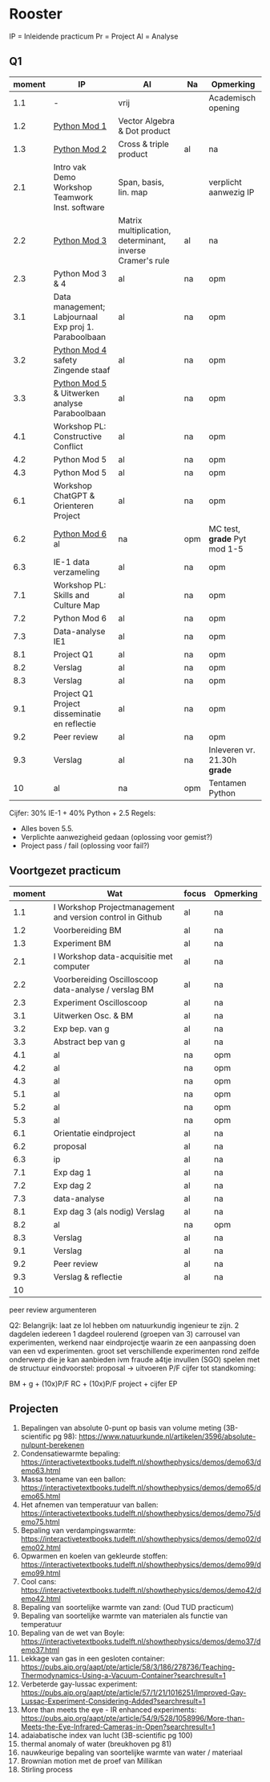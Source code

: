 # Rooster

IP = Inleidende practicum
Pr = Project
Al = Analyse

## Q1

| moment | IP | Al | Na | Opmerking
|  ---   | --- | ----  | --- | --- |
| 1.1 | - | vrij | | Academisch opening |
| 1.2 |  [Python Mod 1](https://contemporary-physicslab.github.io/FYPLC/main/Course%20files/Notebook%201/Notebook%201%20Python%20Basics.html) | Vector Algebra & Dot product | | 
| 1.3 |  [Python Mod 2](https://contemporary-physicslab.github.io/FYPLC/main/Course%20files/Notebook%202/Notebook%202%20Functions.html) | Cross & triple product| al | na | opm |
| 2.1 |  Intro vak <br> Demo <br> Workshop Teamwork <br> Inst. software | Span, basis, lin. map | | verplicht aanwezig IP|
| 2.2 |  [Python Mod 3](https://contemporary-physicslab.github.io/FYPLC/main/Course%20files/Notebook%203/Notebook%203%20Program%20Flow%20Control.html) | Matrix multiplication, determinant, inverse Cramer's rule| al | na | opm |
| 2.3 |  Python Mod 3 & 4| al | na | opm |
| 3.1 |  Data management; Labjournaal <br> Exp proj 1. Paraboolbaan | al | na | opm | P/F |
| 3.2 |  [Python Mod 4](https://contemporary-physicslab.github.io/FYPLC/main/Course%20files/Notebook%204/Notebook%204%20Scientific%20Computing.html) <br> safety <br> Zingende staaf| al | na | opm |
| 3.3 |  [Python Mod 5](https://contemporary-physicslab.github.io/FYPLC/main/Course%20files/Notebook%205/Notebook%205%20Data%20in%20Python.html) & Uitwerken analyse Paraboolbaan| al | na | opm | P/F |
| 4.1 |  Workshop PL: Constructive Conflict | al | na | opm | verplichte aanwezigheid |
| 4.2 |  Python Mod 5 | al | na | opm |
| 4.3 |  Python Mod 5| al | na | opm | 
| 6.1 |  Workshop ChatGPT & Orienteren Project | al | na | opm | verplichte aanwezigheid |
| 6.2 |  [Python Mod 6](https://contemporary-physicslab.github.io/FYPLC/main/Course%20files/Notebook%206/Notebook%206%20Measurement%20uncertainty.html) al | na | opm | MC test, **grade** Pyt mod 1-5|
| 6.3 |  IE-1 data verzameling | al | na | opm| Experiment - verplichte aanwezigheid|
| 7.1 |  Workshop PL: Skills and Culture Map | al | na | opm| verplichte aanwezigheid |
| 7.2 |  Python Mod 6 | al | na | opm |
| 7.3 |  Data-analyse IE1| al | na | opm| verplichte aanwezigheid|
| 8.1 |  Project Q1 | al | na | opm| 
| 8.2 |  Verslag | al | na | opm |
| 8.3 |  Verslag| al | na | opm |
| 9.1 |  Project Q1 Project disseminatie en reflectie| al | na | opm |
| 9.2 |  Peer review | al | na | opm |
| 9.3 |  Verslag| al | na | Inleveren vr. 21.30h <br> **grade** |
| 10  | al | na | opm | Tentamen Python | **grade** |

Cijfer: 30% IE-1 + 40% Python + 2.5
Regels: 
- Alles boven 5.5. 
- Verplichte aanwezigheid gedaan (oplossing voor gemist?)
- Project pass / fail (oplossing voor fail?)


## Voortgezet practicum
| moment | Wat | focus | Opmerking |
|  ---   | --- | ----  | --- |
| 1.1 | I Workshop Projectmanagement and version control in Github | al | na | opm |
| 1.2 |  Voorbereiding BM  | al | na | opm |
| 1.3 |  Experiment BM | al | na | opm |
| 2.1 | I Workshop data-acquisitie met computer | al | na | opm |
| 2.2 |  Voorbereiding Oscilloscoop <br> data-analyse / verslag BM | al | na | opm |
| 2.3 |  Experiment Oscilloscoop | al | na | opm |
| 3.1 |  Uitwerken Osc. & BM | al | na |  zelfstandig <br> Inleveren verslag BM & labjournaal RC <br> **grade** |
| 3.2 |  Exp bep. van g | al | na | opm |
| 3.3 |  Abstract bep van g | al | na | inl. abstract <br> **grade** |
| 4.1 | al | na | opm | | al | na | opm |
| 4.2 | al | na | opm | | al | na | opm |
| 4.3 | al | na | opm | | al | na | opm |
| 5.1 | al | na | opm |  | al | na | opm |
| 5.2 | al | na | opm | |  |
| 5.3 | al | na | opm |  | al | na | opm |
| 6.1 |  Orientatie eindproject | al | na | opm |
| 6.2 |  proposal| al | na | P/F|
| 6.3 | ip | al | na | opm | 
| 7.1 |   Exp dag 1 | al | na | opm |
| 7.2 |   Exp dag 2 | al | na | opm |
| 7.3 |   data-analyse | al | na | opm | zelfstandig |
| 8.1 |   Exp dag 3 (als nodig) Verslag | al | na | opm |
| 8.2 | al | na | opm | 
| 8.3 |  Verslag | al | na | opm |
| 9.1 |  Verslag | al | na | opm |
| 9.2 |  Peer review | al | na | P/F |
| 9.3 |  Verslag & reflectie | al | na | **grade** |
| 10  | 

peer review
argumenteren

Q2: 
Belangrijk: laat ze lol hebben om natuurkundig ingenieur te zijn.
2 dagdelen iedereen
1 dagdeel roulerend  (groepen van 3)
carrousel van experimenten, werkend naar eindprojectje waarin ze een aanpassing doen van een vd experimenten.
groot set verschillende experimenten rond zelfde onderwerp die je kan aanbieden ivm fraude
a4tje invullen (SGO) spelen met de structuur
eindvoorstel: proposal -> uitvoeren P/F
cijfer tot standkoming: 

BM + g + (10x)P/F RC + (10x)P/F project + cijfer EP

## Projecten
1. Bepalingen van absolute 0-punt op basis van volume meting (3B-scientific pg 98): https://www.natuurkunde.nl/artikelen/3596/absolute-nulpunt-berekenen
1. Condensatiewarmte bepaling: https://interactivetextbooks.tudelft.nl/showthephysics/demos/demo63/demo63.html
1. Massa toename van een ballon: https://interactivetextbooks.tudelft.nl/showthephysics/demos/demo65/demo65.html
1. Het afnemen van temperatuur van ballen: https://interactivetextbooks.tudelft.nl/showthephysics/demos/demo75/demo75.html
1. Bepaling van verdampingswarmte: https://interactivetextbooks.tudelft.nl/showthephysics/demos/demo02/demo02.html
1. Opwarmen en koelen van gekleurde stoffen: https://interactivetextbooks.tudelft.nl/showthephysics/demos/demo99/demo99.html
1. Cool cans: https://interactivetextbooks.tudelft.nl/showthephysics/demos/demo42/demo42.html
1. Bepaling van soortelijke warmte van zand: (Oud TUD practicum)
1. Bepaling van soortelijke warmte van materialen als functie van temperatuur
1. Bepaling van de wet van Boyle: https://interactivetextbooks.tudelft.nl/showthephysics/demos/demo37/demo37.html
1. Lekkage van gas in een gesloten container: https://pubs.aip.org/aapt/pte/article/58/3/186/278736/Teaching-Thermodynamics-Using-a-Vacuum-Container?searchresult=1
1. Verbeterde gay-lussac experiment: https://pubs.aip.org/aapt/pte/article/57/1/21/1016251/Improved-Gay-Lussac-Experiment-Considering-Added?searchresult=1
1. More than meets the eye - IR enhanced experiments: https://pubs.aip.org/aapt/pte/article/54/9/528/1058996/More-than-Meets-the-Eye-Infrared-Cameras-in-Open?searchresult=1
1. adaiabatische index van lucht (3B-scientific pg 100)
1. thermal anomaly of water (breukhoven pg 81)
1. nauwkeurige bepaling van soortelijke warmte van water / materiaal
1. Brownian motion met de proef van Millikan
1. Stirling process